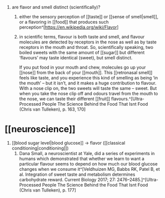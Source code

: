 1. are flavor and smell distinct (scientifically)?
	1. either the sensory perception of [[taste]] or [[sense of smell|smell]], or a flavoring in [[food]] that produces such perception^[https://en.wikipedia.org/wiki/Flavor]
	2. in scientific terms, flavour is both taste and smell, and flavour molecules are detected by receptors in the nose as well as by taste receptors in the mouth and throat. So, scientifically speaking, two boiled sweets with the same amount of [[sugar]] but different ‘flavours’ may taste identical (sweet), but smell distinct.
	   
	   If you put food in your mouth and chew, molecules go up your [[nose]] from the back of your [[mouth]]. This [[retronasal smell]] feels like taste, and you experience this kind of smelling as being ‘in the mouth’ – but it isn’t, and it makes a huge contribution to flavour. With a nose clip on, the two sweets will taste the same – sweet. But when you take the nose clip off and odours travel from the mouth to the nose, we can taste their different [[fruit]] flavours.^[Ultra-Processed People The Science Behind the Food That Isnt Food (Chris van Tulleken), p. 163¸ 170]
# [[neuroscience]]
1. [[blood sugar level|blood glucose]] → flavor ([[classical conditioning|conditioning]])
	1. Dana Small, a neuroscientist at Yale, did a series of experiments in humans which demonstrated that whether we learn to want a particular flavour seems to depend on how much our blood glucose changes when we consume it^[Veldhuizen MG, Babbs RK, Patel B, et al. Integration of sweet taste and metabolism determines carbohydrate reward. Current Biology 2017; 27: 2476–2485.]^[Ultra-Processed People The Science Behind the Food That Isnt Food (Chris van Tulleken), p. 177]